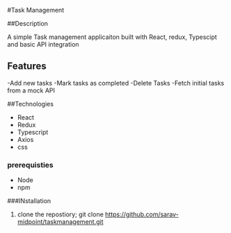 #Task Management

##Description

A simple Task management applicaiton built with React, redux, Typescipt and basic API integration

## Features

-Add new tasks
-Mark tasks as completed
-Delete Tasks
-Fetch initial tasks from a mock API

##Technologies

- React
- Redux
- Typescript
- Axios
- css

### prerequisties

- Node
- npm

###INstallation

1. clone the repostiory;
   git clone https://github.com/sarav-midpoint/taskmanagement.git
